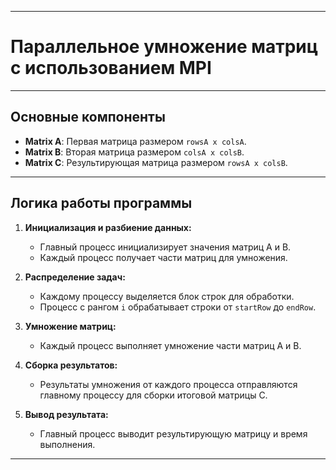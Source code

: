 
---

# Параллельное умножение матриц с использованием MPI


---

## Основные компоненты

- **Matrix A**: Первая матрица размером `rowsA x colsA`.
- **Matrix B**: Вторая матрица размером `colsA x colsB`.
- **Matrix C**: Результирующая матрица размером `rowsA x colsB`.

---

## Логика работы программы

1. **Инициализация и разбиение данных:**
   - Главный процесс инициализирует значения матриц A и B.
   - Каждый процесс получает части матриц для умножения.
   
2. **Распределение задач:**
   - Каждому процессу выделяется блок строк для обработки.
   - Процесс с рангом `i` обрабатывает строки от `startRow` до `endRow`.

3. **Умножение матриц:**
   - Каждый процесс выполняет умножение части матриц A и B.
   
4. **Сборка результатов:**
   - Результаты умножения от каждого процесса отправляются главному процессу для сборки итоговой матрицы C.
   
5. **Вывод результата:**
   - Главный процесс выводит результирующую матрицу и время выполнения.

---

